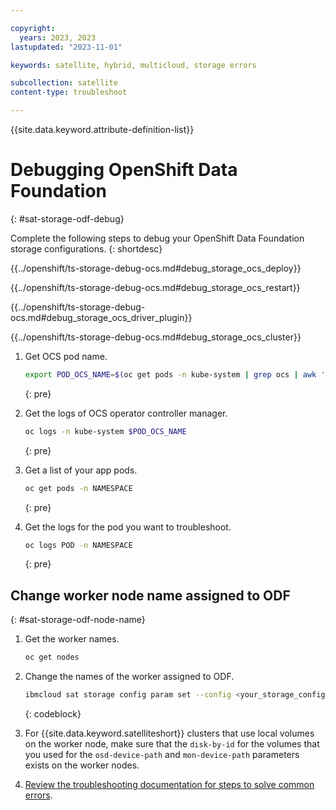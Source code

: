 ```yaml
---

copyright:
  years: 2023, 2023
lastupdated: "2023-11-01"

keywords: satellite, hybrid, multicloud, storage errors

subcollection: satellite
content-type: troubleshoot

---
```


{{site.data.keyword.attribute-definition-list}}


# Debugging OpenShift Data Foundation
{: #sat-storage-odf-debug}

Complete the following steps to debug your OpenShift Data Foundation storage configurations. 
{: shortdesc}

{{../openshift/ts-storage-debug-ocs.md#debug_storage_ocs_deploy}}

{{../openshift/ts-storage-debug-ocs.md#debug_storage_ocs_restart}}

{{../openshift/ts-storage-debug-ocs.md#debug_storage_ocs_driver_plugin}}

{{../openshift/ts-storage-debug-ocs.md#debug_storage_ocs_cluster}}


1. Get OCS pod name.

    ```sh
    export POD_OCS_NAME=$(oc get pods -n kube-system | grep ocs | awk '{print $1}')
    ```
    {: pre}

1. Get the logs of OCS operator controller manager.
    ```sh
    oc logs -n kube-system $POD_OCS_NAME
    ```
    {: pre}

1. Get a list of your app pods.

    ```sh
    oc get pods -n NAMESPACE
    ```
    {: pre}

1. Get the logs for the pod you want to troubleshoot.
    ```sh
    oc logs POD -n NAMESPACE
    ```
    {: pre}


## Change worker node name assigned to ODF
{: #sat-storage-odf-node-name}

1. Get the worker names.
    ```sh
    oc get nodes
    ```

1. Change the names of the worker assigned to ODF.
    ```sh
    ibmcloud sat storage config param set --config <your_storage_config_name> --param "worker-nodes=<node-name-1>,<node-name-2>,<node-name-3>" --apply
    ```
    {: codeblock}



1. For {{site.data.keyword.satelliteshort}} clusters that use local volumes on the worker node, make sure that the `disk-by-id` for the volumes that you used for the `osd-device-path` and `mon-device-path` parameters exists on the worker nodes. 


1. [Review the troubleshooting documentation for steps to solve common errors](/docs/openshift?topic=openshift-sitemap#sitemap_openshift_data_foundation). 








